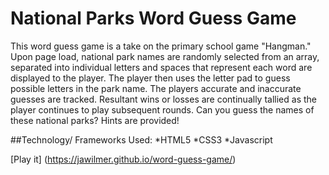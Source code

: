 # National Parks Word Guess Game

This word guess game is a take on the primary school game "Hangman."  Upon page load, national park names are randomly selected from an array, separated into individual letters and spaces that represent each word are displayed to the player.  The player then uses the letter pad to guess possible letters in the park name.  The players accurate and inaccurate guesses are tracked. Resultant wins or losses are continually tallied as the player continues to play subsequent rounds.   Can you guess the names of these national parks?  Hints are provided!

##Technology/ Frameworks Used:
*HTML5
*CSS3
*Javascript

[Play it] (https://jawilmer.github.io/word-guess-game/)
        
